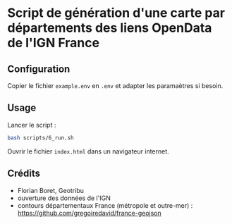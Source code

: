 # Script de génération d'une carte par départements des liens OpenData de l'IGN France

## Configuration

Copier le fichier `example.env` en `.env` et adapter les paramaètres si besoin.

## Usage

Lancer le script :

```bash
bash scripts/6_run.sh
```

Ouvrir le fichier `index.html` dans un navigateur internet.

## Crédits

- Florian Boret, Geotribu
- ouverture des données de l'IGN
- contours départementaux France (métropole et outre-mer) : <https://github.com/gregoiredavid/france-geojson>
